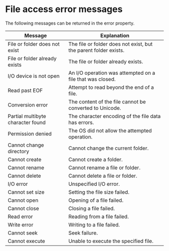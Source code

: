# File access error messages

The following messages can be returned in the error property.

|              Message              |                           Explanation                            |
| --------------------------------- | ---------------------------------------------------------------- |
| File or folder does not exist     | The file or folder does not exist, but the parent folder exists. |
| File or folder already exists     | The file or folder already exists.                               |
| I/O device is not open            | An I/O operation was attempted on a file that was closed.        |
| Read past EOF                     | Attempt to read beyond the end of a file.                        |
| Conversion error                  | The content of the file cannot be converted to Unicode.          |
| Partial multibyte character found | The character encoding of the file data has errors.              |
| Permission denied                 | The OS did not allow the attempted operation.                    |
| Cannot change directory           | Cannot change the current folder.                                |
| Cannot create                     | Cannot create a folder.                                          |
| Cannot rename                     | Cannot rename a file or folder.                                  |
| Cannot delete                     | Cannot delete a file or folder.                                  |
| I/O error                         | Unspecified I/O error.                                           |
| Cannot set size                   | Setting the file size failed.                                    |
| Cannot open                       | Opening of a file failed.                                        |
| Cannot close                      | Closing a file failed.                                           |
| Read error                        | Reading from a file failed.                                      |
| Write error                       | Writing to a file failed.                                        |
| Cannot seek                       | Seek failure.                                                    |
| Cannot execute                    | Unable to execute the specified file.                            |
